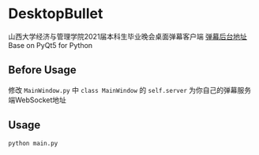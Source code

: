 # DesktopBullet
山西大学经济与管理学院2021届本科生毕业晚会桌面弹幕客户端
[弹幕后台地址](https://github.com/yuany3721/BulletWSServer)
Base on PyQt5 for Python

## Before Usage
修改 `MainWindow.py` 中 `class MainWindow` 的 `self.server` 为你自己的弹幕服务端WebSocket地址 

## Usage
`python main.py`


